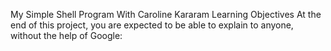 My Simple Shell Program With Caroline Kararam
Learning Objectives
At the end of this project, you are expected to be able to explain to anyone, without the help of Google:
